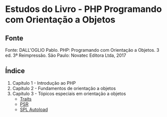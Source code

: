 # Estudos do Livro - PHP Programando com Orientação a Objetos

## Fonte
Fonte: DALL'OGLIO Pablo. PHP: Programando com Orientação a Objetos. 3 ed. 3ª Reimpressão. São Paulo: Novatec Editora Ltda, 2017

## Índice
1. Capítulo 1 - Introdução ao PHP
2. Capítulo 2 - Fundamentos de orientação a objetos
3. Capítulo 3 - Tópicos especiais em orientação a objetos
   - [Traits](cap-3/traits)
   - [PSR](cap-3/psr)
   - [SPL Autoload](cap-3/spl-autoload)